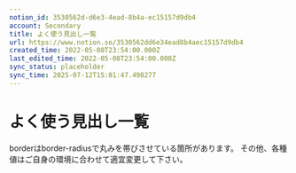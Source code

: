 ```yaml
---
notion_id: 3530562d-d6e3-4ead-8b4a-ec15157d9db4
account: Secondary
title: よく使う見出し一覧
url: https://www.notion.so/3530562dd6e34ead8b4aec15157d9db4
created_time: 2022-05-08T23:54:00.000Z
last_edited_time: 2022-05-08T23:54:00.000Z
sync_status: placeholder
sync_time: 2025-07-12T15:01:47.498277
---
```

# よく使う見出し一覧

borderはborder-radiusで丸みを帯びさせている箇所があります。
その他、各種値はご自身の環境に合わせて適宜変更して下さい。